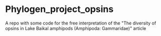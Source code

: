 # Phylogen_project_opsins
A repo with some code for the free interpretation of the "The diversity of opsins in Lake Baikal amphipods (Amphipoda: Gammaridae)" article
